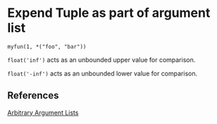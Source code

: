 # Expend Tuple as part of argument list

`myfun(1, *("foo", "bar"))`

`float('inf')` acts as an unbounded upper value for comparison.

`float('-inf')` acts as an unbounded lower value for comparison.

## References

[Arbitrary Argument Lists](https://docs.python.org/3/tutorial/controlflow.html#more-on-defining-functions)